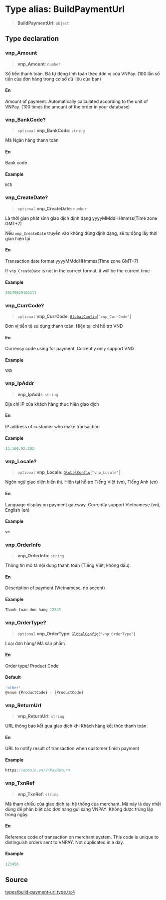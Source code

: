 # Type alias: BuildPaymentUrl

> **BuildPaymentUrl**: `object`

## Type declaration

### vnp\_Amount

> **vnp\_Amount**: `number`

Số tiền thanh toán. Đã tự động tính toán theo đơn vị của VNPay. (100 lần số tiền của đơn hàng trong cơ sở dữ liệu của bạn)

#### En

Amount of payment. Automatically calculated according to the unit of VNPay. (100 times the amount of the order in your database)

### vnp\_BankCode?

> `optional` **vnp\_BankCode**: `string`

Mã Ngân hàng thanh toán

#### En

Bank code

#### Example

```ts
NCB
```

### vnp\_CreateDate?

> `optional` **vnp\_CreateDate**: `number`

Là thời gian phát sinh giao dịch định dạng yyyyMMddHHmmss(Time zone GMT+7)

Nếu `vnp_CreateDate` truyền vào không đúng định dạng, sẽ tự động lấy thời gian hiện tại

#### En

Transaction date format yyyyMMddHHmmss(Time zone GMT+7)

If `vnp_CreateDate` is not in the correct format, it will be the current time

#### Example

```ts
20170829103111
```

### vnp\_CurrCode?

> `optional` **vnp\_CurrCode**: [`GlobalConfig`](GlobalConfig.md)\[`"vnp_CurrCode"`\]

Đơn vị tiền tệ sử dụng thanh toán. Hiện tại chỉ hỗ trợ VND

#### En

Currency code using for payment. Currently only support VND

#### Example

```ts
VND
```

### vnp\_IpAddr

> **vnp\_IpAddr**: `string`

Địa chỉ IP của khách hàng thực hiện giao dịch

#### En

IP address of customer who make transaction

#### Example

```ts
13.160.92.202
```

### vnp\_Locale?

> `optional` **vnp\_Locale**: [`GlobalConfig`](GlobalConfig.md)\[`"vnp_Locale"`\]

Ngôn ngữ giao diện hiển thị. Hiện tại hỗ trợ Tiếng Việt (vn), Tiếng Anh (en)

#### En

Language display on payment gateway. Currently support Vietnamese (vn), English (en)

#### Example

```ts
vn
```

### vnp\_OrderInfo

> **vnp\_OrderInfo**: `string`

Thông tin mô tả nội dung thanh toán (Tiếng Việt, không dấu).

#### En

Description of payment (Vietnamese, no accent)

#### Example

```ts
Thanh toan don hang 12345
```

### vnp\_OrderType?

> `optional` **vnp\_OrderType**: [`GlobalConfig`](GlobalConfig.md)\[`"vnp_OrderType"`\]

Loại đơn hàng/ Mã sản phẩm

#### En

Order type/ Product Code

#### Default

```ts
'other'
@enum {ProductCode} - [ProductCode]
```

### vnp\_ReturnUrl

> **vnp\_ReturnUrl**: `string`

URL thông báo kết quả giao dịch khi Khách hàng kết thúc thanh toán.

#### En

URL to notify result of transaction when customer finish payment

#### Example

```ts
https://domain.vn/VnPayReturn
```

### vnp\_TxnRef

> **vnp\_TxnRef**: `string`

Mã tham chiếu của giao dịch tại hệ thống của merchant.
Mã này là duy nhất dùng để phân biệt các đơn hàng gửi sang VNPAY.
Không được trùng lặp trong ngày.

#### En

Reference code of transaction on merchant system. This code is unique to distinguish orders sent to VNPAY. Not duplicated in a day.

#### Example

```ts
123456
```

## Source

[types/build-payment-url.type.ts:4](https://github.com/lehuygiang28/vnpay/blob/e5d2c2c4802c32c8fbad34e0595b2cfeb2281905/src/types/build-payment-url.type.ts#L4)
